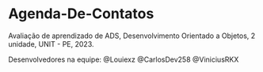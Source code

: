 # Agenda-De-Contatos
Avaliação de aprendizado de ADS, Desenvolvimento Orientado a Objetos, 2 unidade, UNIT - PE, 2023.

Desenvolvedores na equipe:
@Louiexz
@CarlosDev258
@ViniciusRKX

